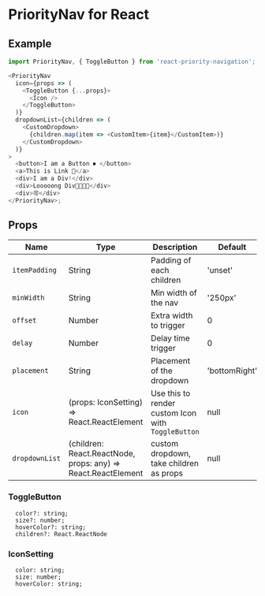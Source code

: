 # PriorityNav for React

## Example

```js
import PriorityNav, { ToggleButton } from 'react-priority-navigation';

<PriorityNav
  icon={props => (
    <ToggleButton {...props}>
      <Icon />
    </ToggleButton>
  )}
  dropdownList={children => (
    <CustomDropdown>
      {children.map(item => <CustomItem>{item}</CustomItem>)}
    </CustomDropdown>
  )}
>
  <button>I am a Button ⏹ ️</button>
  <a>This is Link 🔗</a>
  <div>I am a Div!</div>
  <div>Looooong Div🐢🐢🐢🐢</div>
  <div>🉑</div>
</PriorityNav>;
```

## Props

| Name           | Type                                                           | Description                                        | Default       |
| -------------- | -------------------------------------------------------------- | -------------------------------------------------- | ------------- |
| `itemPadding`  | String                                                         | Padding of each children                           | 'unset'       |
| `minWidth`     | String                                                         | Min width of the nav                               | '250px'       |
| `offset`       | Number                                                         | Extra width to trigger                             | 0             |
| `delay`        | Number                                                         | Delay time trigger                                 | 0             |
| `placement`    | String                                                         | Placement of the dropdown                          | 'bottomRight' |
| `icon`         | (props: IconSetting) => React.ReactElement<HTMLElement>        | Use this to render custom Icon with `ToggleButton` | null          |
| `dropdownList` | (children: React.ReactNode, props: any) => React.ReactElement<HTMLElement> | custom dropdown, take children as props            | null          |

### ToggleButton

```
  color?: string;
  size?: number;
  hoverColor?: string;
  children?: React.ReactNode
```

### IconSetting

```
  color: string;
  size: number;
  hoverColor: string;
```
